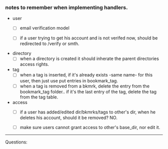 ### notes to remember when implementing handlers.
- user 
    - [ ] email verification model
    - [ ] if a user trying to get his account and is not verifed now, should be redirected to /verify or smth. 


- directory 
    - [ ] when a directory is created it should inherate the parent directories access rights. 

- tag 
    - [ ] when a tag is inserted, if it's already exists -same name- for this user, then just use put entries in bookmark_tag.
    - [ ] when a tag is removed from a bkmrk, delete the entry from the bookmark_tag folder.. if it's the last entry of the tag, delete the tag from the tag table.

- access 
    - [ ] if a user has added/edited dir/bkmrks/tags to other's dir, when he deletes his account, should it be removed? NO. 
    - [ ] make sure users cannot grant access to other's base_dir, nor edit it.


----
Questions: 

